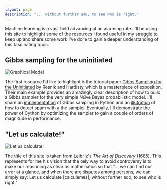 ```yaml
---
layout: page
description: "... without further ado, to see who is right."
---
```


Machine learning is a vast field advancing at an alarming rate.
I'll be using this site to highlight some of the resources 
I found useful in my struggle to keep up and share some 
work I've done to gain a deeper understanding of this fascinating topic. 

## Gibbs sampling for the uninitiated

![Graphical Model](https://ai2-s2-public.s3.amazonaws.com/figures/2016-11-01/fc024fbdc59c3b5e708268b29e00cebaf9593875/8-Figure4-1.png)

The first resource I'd like to highlight is the tutorial paper
[Gibbs Sampling for the Uninitiated](https://www.umiacs.umd.edu/~resnik/pubs/LAMP-TR-153.pdf)
by Resnik and Hardisty, which is a masterpiece of exposition.  Their main example provides an amazingly 
clear description of how to build a Gibbs sampler for the very simple Naı̈ve Bayes probabilistic model. 
I'll share an [implementation](https://nbviewer.jupyter.org/github/bobflagg/gibbs-sampling-for-the-uninitiated/blob/master/Gibbs-sampling-for-the-Uninitiated.ipynb) of Gibbs sampling in Python
and an [illutration](https://nbviewer.jupyter.org/github/bobflagg/gibbs-sampling-for-the-uninitiated/blob/master/a-gibbs-sampler-for-detecting-spam.ipynb) of how to detect spam with a the sampler.
Eventually, I'll demonstrate the power of Cython by optimizing the sampler to gain a couple of orders of magnitude in performance.

## "Let us calculate!"

![Let us calculate!](https://c1.staticflickr.com/6/5343/30599219720_a4e7fcd6ea_b.jpg)

The title of this site is taken from Leibniz's _The Art of Discovery_ (1685). This represents for me 
his vision that the only way to avoid controversy is to make our reasoning as clear as mathematics so that "... we can find 
our error at a glance, and when there are disputes among persons, we can simply say: Let us calculate [calculemus], without further ado, to see who is right."

